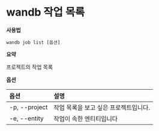 
# wandb 작업 목록

**사용법**

`wandb job list [옵션]`

**요약**

프로젝트의 작업 목록

**옵션**

| **옵션** | **설명** |
| :--- | :--- |
| -p, --project | 작업 목록을 보고 싶은 프로젝트입니다. |
| -e, --entity | 작업이 속한 엔티티입니다 |